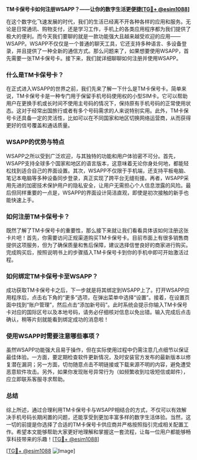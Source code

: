 **TM卡保号卡如何注册WSAPP？——让你的数字生活更便捷[[TG💪+ @esim1088](https://t.me/s/esim1088)]**

在这个数字化飞速发展的时代，我们的生活已经离不开各种各样的应用和服务。无论是日常通讯、购物支付，还是学习工作，手机上的各类应用程序都为我们提供了极大的便利。而今天我们要聊的就是一款功能强大且越来越受欢迎的应用——WSAPP。WSAPP不仅仅是一个普通的聊天工具，它还支持多种语言、多设备登录，并且提供了一种全新的通信方式。那么问题来了，如果想要使用WSAPP，首先需要一张TM卡保号卡。接下来，我们就详细聊聊如何注册并使用WSAPP。

### 什么是TM卡保号卡？

在正式进入WSAPP的世界之前，我们先来了解一下什么是TM卡保号卡。简单来说，TM卡保号卡是一种专门用于保留手机号码使用权的小型SIM卡。它可以帮助用户在更换手机或长时间不使用主号码的情况下，保持原有手机号码的正常使用状态。这对于经常出国旅行或者有多个号码需求的人来说特别实用。此外，TM卡保号卡还具备一定的灵活性，比如可以在不同国家和地区切换网络运营商，从而获得更好的信号覆盖和通话质量。

### WSAPP的优势与特点

WSAPP之所以受到广泛欢迎，与其独特的功能和用户体验密不可分。首先，WSAPP支持全球多个国家和地区的语言版本，这意味着无论你身处何地，都能轻松找到适合自己的界面设置。其次，WSAPP不仅限于手机端，还支持平板电脑、笔记本电脑等多种设备同步登录，真正实现了跨平台无缝衔接。再者，WSAPP采用先进的加密技术保护用户的隐私安全，让用户无需担心个人信息泄露的风险。最后但同样重要的一点是，WSAPP的界面设计简洁直观，即使是初次接触的新手也能快速上手。

### 如何注册TM卡保号卡？

既然了解了TM卡保号卡的重要性，那么接下来就让我们看看具体该如何注册这张卡片吧！首先，你需要访问正规渠道购买TM卡保号卡。目前市面上有很多销售商提供这项服务，但为了确保质量和售后保障，建议选择信誉良好的商家进行购买。完成购买后，按照说明书上的步骤插入TM卡保号卡到你的手机中即可开始激活过程。

### 如何绑定TM卡保号卡至WSAPP？

成功获取TM卡保号卡之后，下一步就是将其绑定到WSAPP上了。打开WSAPP应用程序后，点击右下角的“更多”选项，在弹出菜单中选择“设置”。接着，在设置页面中找到“账户管理”，然后点击“添加新号码”。此时系统会提示你输入TM卡保号卡对应的国际区号以及本地号码，请务必仔细核对信息以免出错。输入完成后点击确认，稍等片刻就能看到绑定成功的消息啦！

### 使用WSAPP时需要注意哪些事项？

虽然WSAPP功能强大且易于操作，但在实际使用过程中仍需注意几点细节以保证最佳体验。一方面，要定期检查软件更新情况，及时安装官方发布的最新版本以修复潜在漏洞；另一方面，切勿随意点击不明链接或下载来源不明的内容，避免遭受恶意软件攻击。另外，如果你发现账号异常行为（如频繁收到垃圾短信或邮件），应立即联系客服寻求帮助。

### 总结

综上所述，通过合理利用TM卡保号卡与WSAPP相结合的方式，不仅可以有效解决手机号码长期闲置的问题，还能享受到更加丰富多样的数字生活体验。当然，这一切的前提是你选择了合适的TM卡保号卡供应商并严格按照指引完成相关配置工作。希望本文能够帮助大家更好地理解和掌握这一套流程，让每一位用户都能够畅享科技带来的乐趣！[[TG💪+ @esim1088](https://t.me/s/esim1088)]

[[TG💪+ @esim1088](https://t.me/s/esim1088) ![Image](https://i.postimg.cc/4NQfJmqS/Snipaste-2025-05-13-00-14-12.png)]